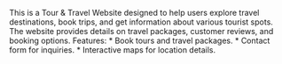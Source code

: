 This is a Tour & Travel Website designed to help users explore travel destinations, book trips, and get information about various tourist spots.
The website provides details on travel packages, customer reviews, and booking options. 
Features: * Book tours and travel packages. 
          * Contact form for inquiries. 
          * Interactive maps for location details.
